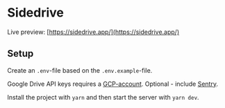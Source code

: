 # Sidedrive
Live preview: [https://sidedrive.app/](https://sidedrive.app/) 

## Setup

Create an `.env`-file based on the `.env.example`-file.

Google Drive API keys requires a [GCP-account](https://console.cloud.google.com/apis/library/drive.googleapis.com). Optional - include [Sentry](https://sentry.io/).

Install the project with `yarn` and then start the server with `yarn dev`.
